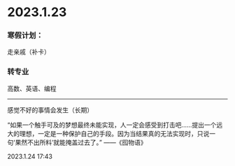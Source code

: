 # 2023.1.23

### 寒假计划：

走亲戚（补卡）

### 转专业

高数、英语、编程

------

感觉不好的事情会发生（长期）

“如果一个触手可及的梦想最终未能实现，人一定会感受到打击吧……提出一个远大的理想，一定是一种保护自己的手段。因为当结果真的无法实现时，只说一句‘果然不出所料’就能掩盖过去了。” ——《囮物语》

2023.1.24 17:43

